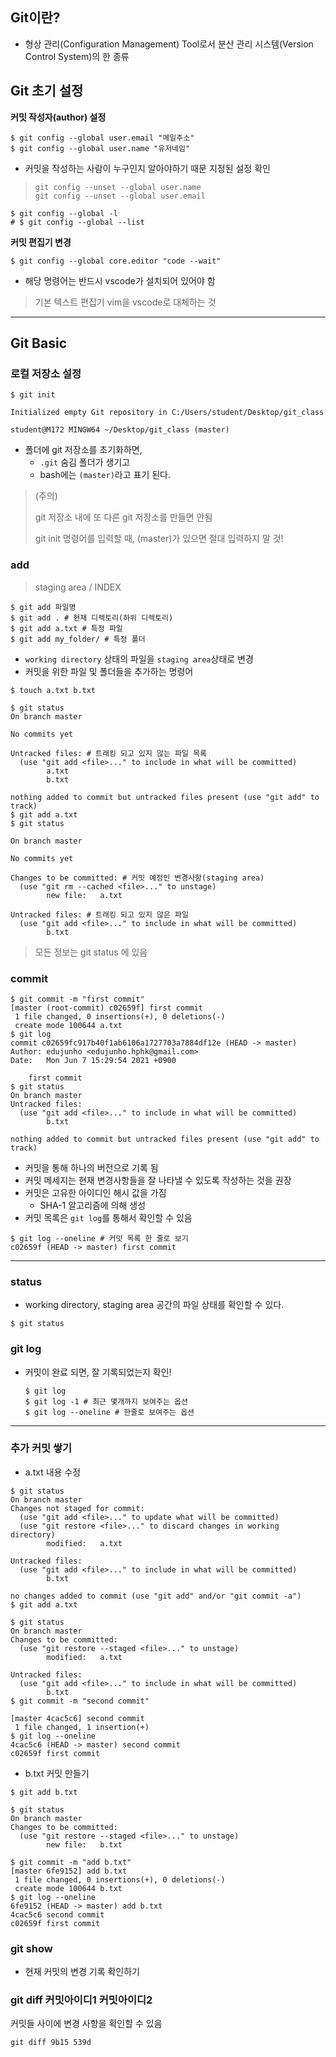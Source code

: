 ## **Git이란?**

- 형상 관리(Configuration Management) Tool로서 분산 관리 시스템(Version Control System)의 한 종류

## **Git 초기 설정**

**커밋 작성자(author) 설정**

```
$ git config --global user.email "메일주소"
$ git config --global user.name "유저네임"
```

- 커밋을 작성하는 사람이 누구인지 알아야하기 때문 지정된 설정 확인

> ~~~
> git config --unset --global user.name
> git config --unset --global user.email
> ~~~

```
$ git config --global -l
# $ git config --global --list
```

**커밋 편집기 변경**

```
$ git config --global core.editor "code --wait"
```

- 해당 명령어는 반드시 vscode가 설치되어 있어야 함

> 기본 텍스트 편집기 vim을 vscode로 대체하는 것

------

## **Git Basic**

### **로컬 저장소 설정**

```
$ git init

Initialized empty Git repository in C:/Users/student/Desktop/git_class

student@M172 MINGW64 ~/Desktop/git_class (master)
```

- 폴더에 git 저장소를 초기화하면,
  - `.git` 숨김 폴더가 생기고
  - bash에는 `(master)`라고 표기 된다.

> (주의)
>
>  git 저장소 내에 또 다른 git 저장소를 만들면 안됨 
>
> git init 명령어를 입력할 때, (master)가 있으면 절대 입력하지 말 것!

### **add**

> staging area / INDEX

```
$ git add 파일명
$ git add . # 현재 디렉토리(하위 디렉토리)
$ git add a.txt # 특정 파일
$ git add my_folder/ # 특정 폴더
```

- `working directory` 상태의 파일을 `staging area`상태로 변경
- 커밋을 위한 파일 및 폴더들을 추가하는 명령어

```
$ touch a.txt b.txt

$ git status
On branch master

No commits yet

Untracked files: # 트래킹 되고 있지 않는 파일 목록
  (use "git add <file>..." to include in what will be committed)
        a.txt
        b.txt

nothing added to commit but untracked files present (use "git add" to track)
$ git add a.txt
$ git status

On branch master

No commits yet

Changes to be committed: # 커밋 예정인 변경사항(staging area)
  (use "git rm --cached <file>..." to unstage)
        new file:   a.txt

Untracked files: # 트래킹 되고 있지 않은 파일
  (use "git add <file>..." to include in what will be committed)
        b.txt
```

> 모든 정보는 git status 에 있음

### **commit**

```
$ git commit -m "first commit"
[master (root-commit) c02659f] first commit
 1 file changed, 0 insertions(+), 0 deletions(-)
 create mode 100644 a.txt
$ git log
commit c02659fc917b40f1ab6106a1727703a7884df12e (HEAD -> master)
Author: edujunho <edujunho.hphk@gmail.com>
Date:   Mon Jun 7 15:29:54 2021 +0900

    first commit
$ git status
On branch master
Untracked files:
  (use "git add <file>..." to include in what will be committed)
        b.txt

nothing added to commit but untracked files present (use "git add" to track)
```

- 커밋을 통해 하나의 버전으로 기록 됨
- 커밋 메세지는 현재 변경사항들을 잘 나타낼 수 있도록 작성하는 것을 권장
- 커밋은 고유한 아이디인 해시 값을 가짐
  - SHA-1 알고리즘에 의해 생성
- 커밋 목록은 `git log`를 통해서 확인할 수 있음

```
$ git log --oneline # 커밋 목록 한 줄로 보기
c02659f (HEAD -> master) first commit
```

------

### **status**

- working directory, staging area 공간의 파일 상태를 확인할 수 있다.

```
$ git status
```

### **git log**

- 커밋이 완료 되면, 잘 기록되었는지 확인!

  ```
  $ git log
  $ git log -1 # 최근 몇개까지 보여주는 옵션
  $ git log --oneline # 한줄로 보여주는 옵션
  ```

------

### **추가 커밋 쌓기**

- a.txt 내용 수정

```
$ git status
On branch master
Changes not staged for commit:
  (use "git add <file>..." to update what will be committed)
  (use "git restore <file>..." to discard changes in working directory)
        modified:   a.txt

Untracked files:
  (use "git add <file>..." to include in what will be committed)
        b.txt

no changes added to commit (use "git add" and/or "git commit -a")
$ git add a.txt

$ git status
On branch master
Changes to be committed:
  (use "git restore --staged <file>..." to unstage)
        modified:   a.txt

Untracked files:
  (use "git add <file>..." to include in what will be committed)
        b.txt
$ git commit -m "second commit"

[master 4cac5c6] second commit
 1 file changed, 1 insertion(+)
$ git log --oneline
4cac5c6 (HEAD -> master) second commit
c02659f first commit
```

- b.txt 커밋 만들기

```
$ git add b.txt

$ git status
On branch master
Changes to be committed:
  (use "git restore --staged <file>..." to unstage)
        new file:   b.txt

$ git commit -m "add b.txt"
[master 6fe9152] add b.txt
 1 file changed, 0 insertions(+), 0 deletions(-)
 create mode 100644 b.txt
$ git log --oneline
6fe9152 (HEAD -> master) add b.txt
4cac5c6 second commit
c02659f first commit
```

### **git show**

- 현재 커밋의 변경 기록 확인하기

### **git diff 커밋아이디1 커밋아이디2**

커밋들 사이에 변경 사항을 확인할 수 있음

```
git diff 9b15 539d
```

